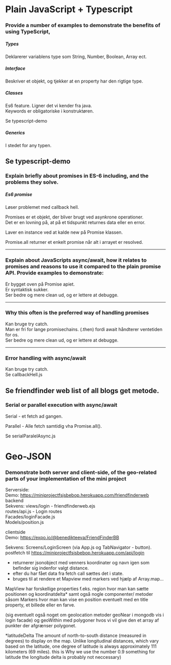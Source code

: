 # Plain JavaScript + Typescript
### Provide a number of examples to demonstrate the benefits of using TypeScript,
##### Types
Deklarerer variablens type som String, Number, Boolean, Array ect.  

##### Interface
Beskriver et objekt, og tjekker at en property har den rigtige type.  

##### Classes
Es6 feature. Ligner det vi kender fra java.  
Keywords er obligatoriske i konstruktøren.  

Se typescript-demo  

##### Generics
I stedet for any typen.  

Se typescript-demo  
---

### Explain briefly about promises in ES-6 including, and the problems they solve.
##### Es6 promise
Løser problemet med callback hell.  

Promises er et objekt, der bliver brugt ved asynkrone operationer.  
Det er en lovning på, at på et tidspunkt returnes data eller en error.  

Laver en instance ved at kalde new på Promise klassen.  

Promise.all returner et enkelt promise når alt i arrayet er resolved.  

---

### Explain about JavaScripts async/await, how it relates to promises and reasons to use it compared to the plain promise API. Provide examples to demonstrate:
Er bygget oven på Promise apiet.  
Er syntaktisk sukker.  
Ser bedre og mere clean ud, og er lettere at debugge.  

---
### Why this often is the preferred way of handling promises
Kan bruge try catch.  
Man er fri for lange promisechains. (.then) fordi await håndterer ventetiden for os.  
Ser bedre og mere clean ud, og er lettere at debugge.  

---
### Error handling with async/await
Kan bruge try catch.  
Se callbackHell.js  

Se friendfinder web list of all blogs get metode.  
---
### Serial or parallel execution with async/await
Serial - et fetch ad gangen.  

Parallel - Alle fetch samtidig vha Promise.all().  

Se serialParalelAsync.js  

# Geo-JSON 
### Demonstrate both server and client-side, of the geo-related parts of your implementation of the mini project
Serverside:  
Demo: https://miniprojectfsjsbebop.herokuapp.com/friendfinderweb backend  
Sekvens: views/login - friendfinderweb.ejs  
routes/api.js - Login routes  
Facades/loginFacade.js  
Models/position.js  

clientside  
Demo: https://expo.io/@benedikteeva/FriendFinderBB  

Sekvens: Screens/LoginScreen (via App.js og TabNavigator - button). postfetch til    https://miniprojectfsjsbebop.herokuapp.com/api/login 

- returnerer jsonobject med venners koordinater og navn igen som befinder sig indenfor valgt distance.  
- efter du har fået data fra fetch call sættes det i state.  
- bruges til at rendere et Mapview med markers ved hjælp af Array.map...  

MapView har forskellige properties f.eks. region hvor man kan sætte positionen og koordinatdelta*  samt også nogle componenter/ metoder såsom Markers hvor man kan vise en position eventuelt med en title property, et billede eller en farve.  



(sig eventuelt også noget om geolocation metoder geoNear i mongodb vis i login facade)
og geoWithin med polygoner hvos vi vil give den et array af punkter der afgrænser polygonet. 




*latitudeDelta
The amount of north-to-south distance (measured in degrees) to display on the map. Unlike longitudinal distances, which vary based on the latitude, one degree of latitude is always approximately 111 kilometers (69 miles). this is Why we use the number 0.9 something for latitude the longitude delta is probably not neccessary)
